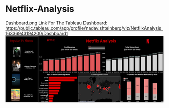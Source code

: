 # Netflix-Analysis
Dashboard.png
Link For The Tableau Dashboard:
https://public.tableau.com/app/profile/nadav.shteinberg/viz/NetflixAnalysis_16336943194200/Dashboard1
![](Dashboard.png)
